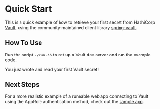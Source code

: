 # Quick Start

This is a quick example of how to retrieve your first secret from HashiCorp
[Vault](https://www.vaultproject.io/), using the community-maintained client
library [spring-vault](https://spring.io/projects/spring-vault).

## How To Use

Run the script `./run.sh` to set up a Vault dev server and run the example code.

You just wrote and read your first Vault secret!

## Next Steps

For a more realistic example of a runnable web app connecting to Vault using the
AppRole authentication method, check out the [sample app](../sample-app).
